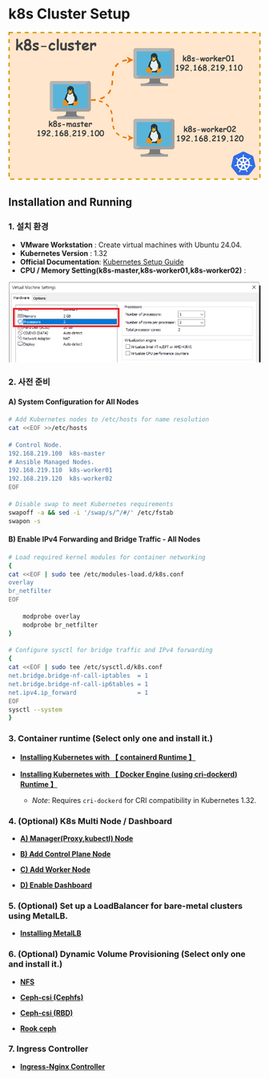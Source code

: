 # k8s Cluster Setup

![node_info.drawio](https://github.com/revenge1005/k8s-cluster-setup/blob/main/node_info.drawio.png)

## Installation and Running

### 1. 설치 환경

- **VMware Workstation** : Create virtual machines with Ubuntu 24.04.
- **Kubernetes Version** : 1.32
- **Official Documentation**: [Kubernetes Setup Guide](https://kubernetes.io/docs/setup/production-environment/tools/kubeadm/install-kubeadm/)
- **CPU / Memory Setting(k8s-master,k8s-worker01,k8s-worker02)** : 

![cpu_memory](https://github.com/revenge1005/k8s-cluster-setup/blob/main/k8s_cpu_memory.PNG)

### 2. 사전 준비

#### A) System Configuration for All Nodes 

```bash
# Add Kubernetes nodes to /etc/hosts for name resolution
cat <<EOF >>/etc/hosts

# Control Node.
192.168.219.100  k8s-master  
# Ansible Managed Nodes.
192.168.219.110  k8s-worker01  
192.168.219.120  k8s-worker02
EOF

# Disable swap to meet Kubernetes requirements
swapoff -a && sed -i '/swap/s/^/#/' /etc/fstab
swapon -s
```

#### B) Enable IPv4 Forwarding and Bridge Traffic - All Nodes

```bash
# Load required kernel modules for container networking
{
cat <<EOF | sudo tee /etc/modules-load.d/k8s.conf
overlay
br_netfilter
EOF

	modprobe overlay
	modprobe br_netfilter
}

# Configure sysctl for bridge traffic and IPv4 forwarding
{
cat <<EOF | sudo tee /etc/sysctl.d/k8s.conf
net.bridge.bridge-nf-call-iptables  = 1
net.bridge.bridge-nf-call-ip6tables = 1
net.ipv4.ip_forward                 = 1
EOF
sysctl --system
}
```

### 3. Container runtime (Select only one and install it.)

* [**Installing Kubernetes with 【 containerd Runtime 】**](https://github.com/revenge1005/k8s-cluster-setup/tree/main/02.%20Container%20runtime/02-02.%20containerd)

* [**Installing Kubernetes with 【 Docker Engine (using cri-dockerd) Runtime 】**](https://github.com/revenge1005/k8s-cluster-setup/tree/main/02.%20Container%20runtime/02-01.%20Docker%20Engine)
  * *Note*: Requires `cri-dockerd` for CRI compatibility in Kubernetes 1.32.

### 4. (Optional) K8s Multi Node / Dashboard

* [**A) Manager(Proxy,kubectl) Node**](https://github.com/revenge1005/k8s-cluster-setup/tree/main/03.%20multi-node_Dashboard/03-1.%20Manager(Proxy%2Ckubectl)%20Node)

* [**B) Add Control Plane Node**](https://github.com/revenge1005/k8s-cluster-setup/tree/main/03.%20multi-node_Dashboard/03-2.%20Add%20Control%20Plane%20Node)

* [**C) Add Worker Node**](https://github.com/revenge1005/k8s-cluster-setup/tree/main/03.%20multi-node_Dashboard/03-3.%20Add%20Worker%20Node)

* [**D) Enable Dashboard**](https://github.com/revenge1005/k8s-cluster-setup/tree/main/03.%20multi-node_Dashboard/03-4.%20Enable%20Dashboard)

### 5. (Optional) Set up a LoadBalancer for bare-metal clusters using MetalLB.

* [**Installing MetalLB**](https://github.com/revenge1005/k8s-cluster-setup/tree/main/04.%20MetalLB)

### 6. (Optional) Dynamic Volume Provisioning (Select only one and install it.)

* [**NFS**](https://github.com/revenge1005/k8s-cluster-setup/tree/main/05.%20Dynamic%20Volume%20Provisioning/05-01.%20NFS)

* [**Ceph-csi (Cephfs)**](https://github.com/revenge1005/k8s-cluster-setup/tree/main/05.%20Dynamic%20Volume%20Provisioning/05-02.%20Ceph-csi(cephfs))

* [**Ceph-csi (RBD)**](https://github.com/revenge1005/k8s-cluster-setup/tree/main/05.%20Dynamic%20Volume%20Provisioning/05-03.%20Ceph-csi(rbd))

* [**Rook ceph**](https://github.com/revenge1005/k8s-cluster-setup/tree/main/05.%20Dynamic%20Volume%20Provisioning/05-04.%20rook_ceph)

### 7. Ingress Controller

* [**Ingress-Nginx Controller**](https://github.com/revenge1005/k8s-cluster-setup/tree/main/06.%20Ingress-Nginx%20Controller)